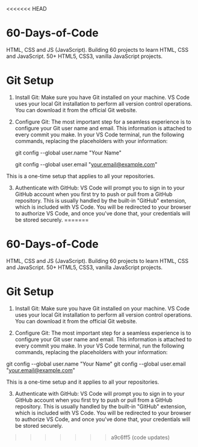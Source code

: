 <<<<<<< HEAD
# 60-Days-of-Code
HTML, CSS and JS (JavaScript). Building 60 projects to learn HTML, CSS and JavaScript. 50+ HTML5, CSS3, vanilla JavaScript projects.

# Git Setup
1. Install Git: Make sure you have Git installed on your machine. VS Code uses your local Git installation to perform all version control operations. You can download it from the official Git website.

2. Configure Git: The most important step for a seamless experience is to configure your Git user name and email. This information is attached to every commit you make. In your VS Code terminal, run the following commands, replacing the placeholders with your information:

      git config --global user.name "Your Name"
  
      git config --global user.email "your.email@example.com"
  
This is a one-time setup that applies to all your repositories.

3. Authenticate with GitHub: VS Code will prompt you to sign in to your GitHub account when you first try to push or pull from a GitHub repository. This is usually handled by the built-in "GitHub" extension, which is included with VS Code. You will be redirected to your browser to authorize VS Code, and once you've done that, your credentials will be stored securely.
=======
# 60-Days-of-Code
HTML, CSS and JS (JavaScript). Building 60 projects to learn HTML, CSS and JavaScript. 50+ HTML5, CSS3, vanilla JavaScript projects.

# Git Setup
1. Install Git: Make sure you have Git installed on your machine. VS Code uses your local Git installation to perform all version control operations. You can download it from the official Git website.

2. Configure Git: The most important step for a seamless experience is to configure your Git user name and email. This information is attached to every commit you make. In your VS Code terminal, run the following commands, replacing the placeholders with your information:

  git config --global user.name "Your Name"
  git config --global user.email "your.email@example.com"
  
This is a one-time setup and it applies to all your repositories.

3. Authenticate with GitHub: VS Code will prompt you to sign in to your GitHub account when you first try to push or pull from a GitHub repository. This is usually handled by the built-in "GitHub" extension, which is included with VS Code. You will be redirected to your browser to authorize VS Code, and once you've done that, your credentials will be stored securely.
>>>>>>> a9c6ff5 (code updates)
